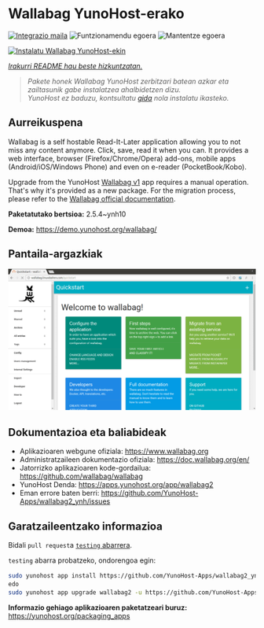 <!--
Ohart ongi: README hau automatikoki sortu da <https://github.com/YunoHost/apps/tree/master/tools/readme_generator>ri esker
EZ editatu eskuz.
-->

# Wallabag YunoHost-erako

[![Integrazio maila](https://apps.yunohost.org/badge/integration/wallabag2)](https://ci-apps.yunohost.org/ci/apps/wallabag2/)
![Funtzionamendu egoera](https://apps.yunohost.org/badge/state/wallabag2)
![Mantentze egoera](https://apps.yunohost.org/badge/maintained/wallabag2)

[![Instalatu Wallabag YunoHost-ekin](https://install-app.yunohost.org/install-with-yunohost.svg)](https://install-app.yunohost.org/?app=wallabag2)

*[Irakurri README hau beste hizkuntzatan.](./ALL_README.md)*

> *Pakete honek Wallabag YunoHost zerbitzari batean azkar eta zailtasunik gabe instalatzea ahalbidetzen dizu.*  
> *YunoHost ez baduzu, kontsultatu [gida](https://yunohost.org/install) nola instalatu ikasteko.*

## Aurreikuspena

Wallabag is a self hostable Read-It-Later application allowing you to not miss any content anymore. Click, save, read it when you can.
It provides a web interface, browser (Firefox/Chrome/Opera) add-ons, mobile apps (Android/iOS/Windows Phone) and even on e-reader (PocketBook/Kobo).

Upgrade from the YunoHost [Wallabag v1](https://github.com/YunoHost-Apps/wallabag_ynh) app requires a manual operation. That's why it's provided as a new package. For the migration process, please refer to the [Wallabag official documentation](https://doc.wallabag.org/en/user/import/wallabagv1.html).


**Paketatutako bertsioa:** 2.5.4~ynh10

**Demoa:** <https://demo.yunohost.org/wallabag/>

## Pantaila-argazkiak

![Wallabag(r)en pantaila-argazkia](./doc/screenshots/screenshot1.webp)

## Dokumentazioa eta baliabideak

- Aplikazioaren webgune ofiziala: <https://www.wallabag.org>
- Administratzaileen dokumentazio ofiziala: <https://doc.wallabag.org/en/>
- Jatorrizko aplikazioaren kode-gordailua: <https://github.com/wallabag/wallabag>
- YunoHost Denda: <https://apps.yunohost.org/app/wallabag2>
- Eman errore baten berri: <https://github.com/YunoHost-Apps/wallabag2_ynh/issues>

## Garatzaileentzako informazioa

Bidali `pull request`a [`testing` abarrera](https://github.com/YunoHost-Apps/wallabag2_ynh/tree/testing).

`testing` abarra probatzeko, ondorengoa egin:

```bash
sudo yunohost app install https://github.com/YunoHost-Apps/wallabag2_ynh/tree/testing --debug
edo
sudo yunohost app upgrade wallabag2 -u https://github.com/YunoHost-Apps/wallabag2_ynh/tree/testing --debug
```

**Informazio gehiago aplikazioaren paketatzeari buruz:** <https://yunohost.org/packaging_apps>
